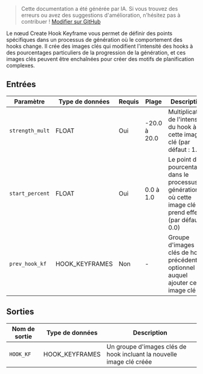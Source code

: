 > Cette documentation a été générée par IA. Si vous trouvez des erreurs ou avez des suggestions d'amélioration, n'hésitez pas à contribuer ! [Modifier sur GitHub](https://github.com/Comfy-Org/embedded-docs/blob/main/comfyui_embedded_docs/docs/CreateHookKeyframe/fr.md)

Le nœud Create Hook Keyframe vous permet de définir des points spécifiques dans un processus de génération où le comportement des hooks change. Il crée des images clés qui modifient l'intensité des hooks à des pourcentages particuliers de la progression de la génération, et ces images clés peuvent être enchaînées pour créer des motifs de planification complexes.

## Entrées

| Paramètre | Type de données | Requis | Plage | Description |
|-----------|-----------|----------|-------|-------------|
| `strength_mult` | FLOAT | Oui | -20.0 à 20.0 | Multiplicateur de l'intensité du hook à cette image clé (par défaut : 1.0) |
| `start_percent` | FLOAT | Oui | 0.0 à 1.0 | Le point de pourcentage dans le processus de génération où cette image clé prend effet (par défaut : 0.0) |
| `prev_hook_kf` | HOOK_KEYFRAMES | Non | - | Groupe d'images clés de hook précédent optionnel auquel ajouter cette image clé |

## Sorties

| Nom de sortie | Type de données | Description |
|-------------|-----------|-------------|
| `HOOK_KF` | HOOK_KEYFRAMES | Un groupe d'images clés de hook incluant la nouvelle image clé créée |
